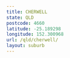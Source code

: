```yaml
---
title: CHERWELL
state: QLD
postcode: 4660
latitude: -25.189298
longitude: 152.300968
url: /qld/cherwell/
layout: suburb
---
```

